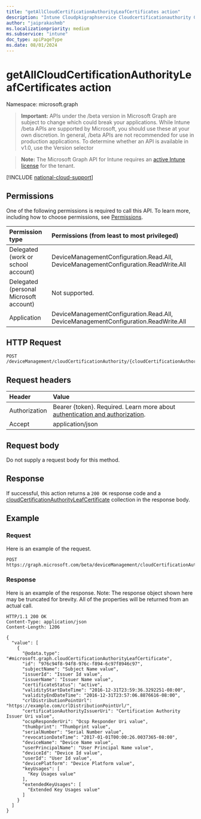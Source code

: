 ```yaml
---
title: "getAllCloudCertificationAuthorityLeafCertificates action"
description: "Intune Cloudpkigraphservice Cloudcertificationauthority Getallcloudcertificationauthorityleafcertificates Api ."
author: "jaiprakashmb"
ms.localizationpriority: medium
ms.subservice: "intune"
doc_type: apiPageType
ms.date: 08/01/2024
---
```


# getAllCloudCertificationAuthorityLeafCertificates action

Namespace: microsoft.graph

> **Important:** APIs under the /beta version in Microsoft Graph are subject to change which could break your applications. While Intune /beta APIs are supported by Microsoft, you should use these at your own discretion. In general, /beta APIs are not recommended for use in production applications. To determine whether an API is available in v1.0, use the Version selector

> **Note:** The Microsoft Graph API for Intune requires an [active Intune license](https://go.microsoft.com/fwlink/?linkid=839381) for the tenant.



[!INCLUDE [national-cloud-support](../../includes/all-clouds.md)]

## Permissions
One of the following permissions is required to call this API. To learn more, including how to choose permissions, see [Permissions](/graph/permissions-reference).

|Permission type|Permissions (from least to most privileged)|
|:---|:---|
|Delegated (work or school account)|DeviceManagementConfiguration.Read.All, DeviceManagementConfiguration.ReadWrite.All|
|Delegated (personal Microsoft account)|Not supported.|
|Application|DeviceManagementConfiguration.Read.All, DeviceManagementConfiguration.ReadWrite.All|

## HTTP Request
<!-- {
  "blockType": "ignored"
}
-->
``` http
POST /deviceManagement/cloudCertificationAuthority/{cloudCertificationAuthorityId}/getAllCloudCertificationAuthorityLeafCertificates
```

## Request headers
|Header|Value|
|:---|:---|
|Authorization|Bearer {token}. Required. Learn more about [authentication and authorization](/graph/auth/auth-concepts).|
|Accept|application/json|

## Request body
Do not supply a request body for this method.

## Response
If successful, this action returns a `200 OK` response code and a [cloudCertificationAuthorityLeafCertificate](../resources/intune-cloudpkigraphservice-cloudcertificationauthorityleafcertificate.md) collection in the response body.

## Example

### Request
Here is an example of the request.
``` http
POST https://graph.microsoft.com/beta/deviceManagement/cloudCertificationAuthority/{cloudCertificationAuthorityId}/getAllCloudCertificationAuthorityLeafCertificates
```

### Response
Here is an example of the response. Note: The response object shown here may be truncated for brevity. All of the properties will be returned from an actual call.
``` http
HTTP/1.1 200 OK
Content-Type: application/json
Content-Length: 1206

{
  "value": [
    {
      "@odata.type": "#microsoft.graph.cloudCertificationAuthorityLeafCertificate",
      "id": "976c94f8-94f8-976c-f894-6c97f8946c97",
      "subjectName": "Subject Name value",
      "issuerId": "Issuer Id value",
      "issuerName": "Issuer Name value",
      "certificateStatus": "active",
      "validityStartDateTime": "2016-12-31T23:59:36.3292251-08:00",
      "validityEndDateTime": "2016-12-31T23:57:06.8876616-08:00",
      "crlDistributionPointUrl": "https://example.com/crlDistributionPointUrl/",
      "certificationAuthorityIssuerUri": "Certification Authority Issuer Uri value",
      "ocspResponderUri": "Ocsp Responder Uri value",
      "thumbprint": "Thumbprint value",
      "serialNumber": "Serial Number value",
      "revocationDateTime": "2017-01-01T00:00:26.0037365-08:00",
      "deviceName": "Device Name value",
      "userPrincipalName": "User Principal Name value",
      "deviceId": "Device Id value",
      "userId": "User Id value",
      "devicePlatform": "Device Platform value",
      "keyUsages": [
        "Key Usages value"
      ],
      "extendedKeyUsages": [
        "Extended Key Usages value"
      ]
    }
  ]
}
```